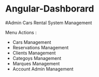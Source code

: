 # Angular-Dashborard
#Admin Cars Rental System Management

Menu Actions :
- Cars Management
- Reservations Management
- Clients Management
- Categoys Management
- Marques Management
- Account Admin Management
